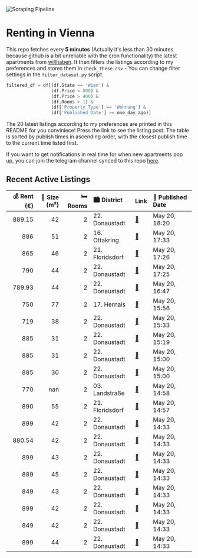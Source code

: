 ![Scraping Pipeline](https://github.com/AthomsG/renting-in-vienna/actions/workflows/run_pipeline.yml/badge.svg)


# Renting in Vienna

This repo fetches every **5 minutes** (Actually it's less than 30 minutes because github is a bit unreliable with the cron functionality) the latest apartments from [willhaben](https://www.willhaben.at/).
It then filters the listings according to my preferences and stores them in `check_these.csv` - You can change filter settings in the `filter_dataset.py` script.

```python
filtered_df = df[(df.State == 'Wien') & 
                 (df.Price < 800) &
                 (df.Price > 400) &
                 (df.Rooms > 1) &
                 (df['Property Type'] == 'Wohnung') &
                 (df['Published Date'] >= one_day_ago)]
```

The 20 latest listings according to my preferences are printed in this README for you conviniece! Press the link to see the listing post.
The table is sorted by publish times in ascending order, with the closest publish time to the current time listed first.

If you want to get notifications in real time for when new apartments pop up, you can join the telegram channel synced to this repo [here](https://t.me/+1HPAYOf5BSsyNTlk).

## Recent Active Listings

|   💰 Rent (€) |   📏 Size (m²) |   🛏️ Rooms | 🏙️ District     | Link                                                                                                                                                                                                                                    | 📅 Published Date   |
|-------------:|--------------:|-----------:|:----------------|:----------------------------------------------------------------------------------------------------------------------------------------------------------------------------------------------------------------------------------------|:-------------------|
|       889.15 |            42 |          2 | 22. Donaustadt  | [🔗](https://www.willhaben.at/iad/immobilien/d/mietwohnungen/wien/wien-1220-donaustadt/moderne-2-zimmer-wohnung-in-1220-wien---stadlau-%7C-balkon-&-top-anbindung%21-1157852095/)                                                        | May 20, 18:20      |
|       886    |            51 |          2 | 16. Ottakring   | [🔗](https://www.willhaben.at/iad/immobilien/d/mietwohnungen/wien/wien-1160-ottakring/2-zimmer-wohnung-im-16.-bezirk-in-ruhiger-lage-sowie-zentrumnah-1174305286/)                                                                       | May 20, 17:33      |
|       865    |            46 |          2 | 21. Floridsdorf | [🔗](https://www.willhaben.at/iad/immobilien/d/mietwohnungen/wien/wien-1210-floridsdorf/moderne-neubauwohnung-mit-innenhof-balkon-und-abstellraum-nahe-s-bahn-jedlersdorf-stra%C3%9Fenbahn-26-und-scn%21-1694025998/)                    | May 20, 17:26      |
|       790    |            44 |          2 | 22. Donaustadt  | [🔗](https://www.willhaben.at/iad/immobilien/d/mietwohnungen/wien/wien-1220-donaustadt/charmante-2-zimmer-wohnung-mit-freifl%C3%A4che-in-ruhiger-lage---ab-01.08.2025%21-1100301109/)                                                    | May 20, 17:25      |
|       789.93 |            44 |          2 | 22. Donaustadt  | [🔗](https://www.willhaben.at/iad/immobilien/d/mietwohnungen/wien/wien-1220-donaustadt/pog-81---hochwertige-ausstattung-ruhelage-nahe-kagraner-platz-und-top-grundriss%21-ab-august-2025---jetzt-anfragen-1424305801/)                   | May 20, 16:47      |
|       750    |            77 |          2 | 17. Hernals     | [🔗](https://www.willhaben.at/iad/immobilien/d/mietwohnungen/wien/wien-1170-hernals/erstbezug---sanierte-2-zimmer-wohnung-mit-separater-k%C3%BCche-und-kellerabteil-im-1.-stock-ohne-lift---n%C3%A4he-lidlpark---unbefristet-947146560/) | May 20, 15:56      |
|       719    |            38 |          2 | 22. Donaustadt  | [🔗](https://www.willhaben.at/iad/immobilien/d/mietwohnungen/wien/wien-1220-donaustadt/ab-01.06.2025---genochplatz---kompakte-singlewohnung-mit-loggia-im-7.stock-1691822508/)                                                           | May 20, 15:33      |
|       885    |            31 |          2 | 22. Donaustadt  | [🔗](https://www.willhaben.at/iad/immobilien/d/mietwohnungen/wien/wien-1220-donaustadt/musicflats---wohnen-wo-musik-entsteht---n%C3%A4he-u1-station-neue-donau-1033840439/)                                                              | May 20, 15:19      |
|       885    |            31 |          2 | 22. Donaustadt  | [🔗](https://www.willhaben.at/iad/immobilien/d/mietwohnungen/wien/wien-1220-donaustadt/musicflats---wohnen-wo-musik-entsteht---n%C3%A4he-u1-station-neue-donau-1702275209/)                                                              | May 20, 15:00      |
|       885    |            30 |          2 | 22. Donaustadt  | [🔗](https://www.willhaben.at/iad/immobilien/d/mietwohnungen/wien/wien-1220-donaustadt/musicflats---wohnen-wo-musik-entsteht---n%C3%A4he-u1-station-neue-donau-1720691876/)                                                              | May 20, 15:00      |
|       770    |           nan |          2 | 03. Landstraße  | [🔗](https://www.willhaben.at/iad/immobilien/d/mietwohnungen/wien/wien-1030-landstra%C3%9Fe/wohnen-im-zentrum---mit-blick-zum-%22schweizergarten%22-1310582384/)                                                                         | May 20, 14:58      |
|       890    |            55 |          2 | 21. Floridsdorf | [🔗](https://www.willhaben.at/iad/immobilien/d/mietwohnungen/wien/wien-1210-floridsdorf/2-zimmer-wohnung-mit-7-m%C2%B2-hofseitigem-balkon-802042661/)                                                                                    | May 20, 14:57      |
|       899    |            42 |          2 | 22. Donaustadt  | [🔗](https://www.willhaben.at/iad/immobilien/d/mietwohnungen/wien/wien-1220-donaustadt/moderne-2-zi-wohnung-mit-balkon-provisionsfrei---nahe-u2-2133295050/)                                                                             | May 20, 14:33      |
|       880.54 |            42 |          2 | 22. Donaustadt  | [🔗](https://www.willhaben.at/iad/immobilien/d/mietwohnungen/wien/wien-1220-donaustadt/moderne-2-zi-wohnung-mit-garten-provisionsfrei---nahe-u1-1146838011/)                                                                             | May 20, 14:33      |
|       899    |            43 |          2 | 22. Donaustadt  | [🔗](https://www.willhaben.at/iad/immobilien/d/mietwohnungen/wien/wien-1220-donaustadt/moderne-2-zi-wohnung-mit-terrasse-provisionsfrei---nahe-u1-1363754117/)                                                                           | May 20, 14:33      |
|       889    |            45 |          2 | 22. Donaustadt  | [🔗](https://www.willhaben.at/iad/immobilien/d/mietwohnungen/wien/wien-1220-donaustadt/moderne-2-zi-wohnung-mit-balkon-provisionsfrei---nahe-u1-1039812629/)                                                                             | May 20, 14:33      |
|       849    |            43 |          2 | 22. Donaustadt  | [🔗](https://www.willhaben.at/iad/immobilien/d/mietwohnungen/wien/wien-1220-donaustadt/moderne-2-zi-wohnung-mit-balkon-provisionsfrei---nahe-u1-2065737265/)                                                                             | May 20, 14:33      |
|       899    |            42 |          2 | 22. Donaustadt  | [🔗](https://www.willhaben.at/iad/immobilien/d/mietwohnungen/wien/wien-1220-donaustadt/moderne-2-zi-wohnung-mit-balkon-provisionsfrei---nahe-u2-1761423673/)                                                                             | May 20, 14:33      |
|       849    |            42 |          2 | 22. Donaustadt  | [🔗](https://www.willhaben.at/iad/immobilien/d/mietwohnungen/wien/wien-1220-donaustadt/moderne-2-zi-wohnung-mit-balkon-provisionsfrei---nahe-u1-1259780440/)                                                                             | May 20, 14:33      |
|       899    |            44 |          2 | 22. Donaustadt  | [🔗](https://www.willhaben.at/iad/immobilien/d/mietwohnungen/wien/wien-1220-donaustadt/moderne-2-zi-wohnung-mit-garten-provisionsfrei---nahe-u1-816218305/)                                                                              | May 20, 14:33      |
